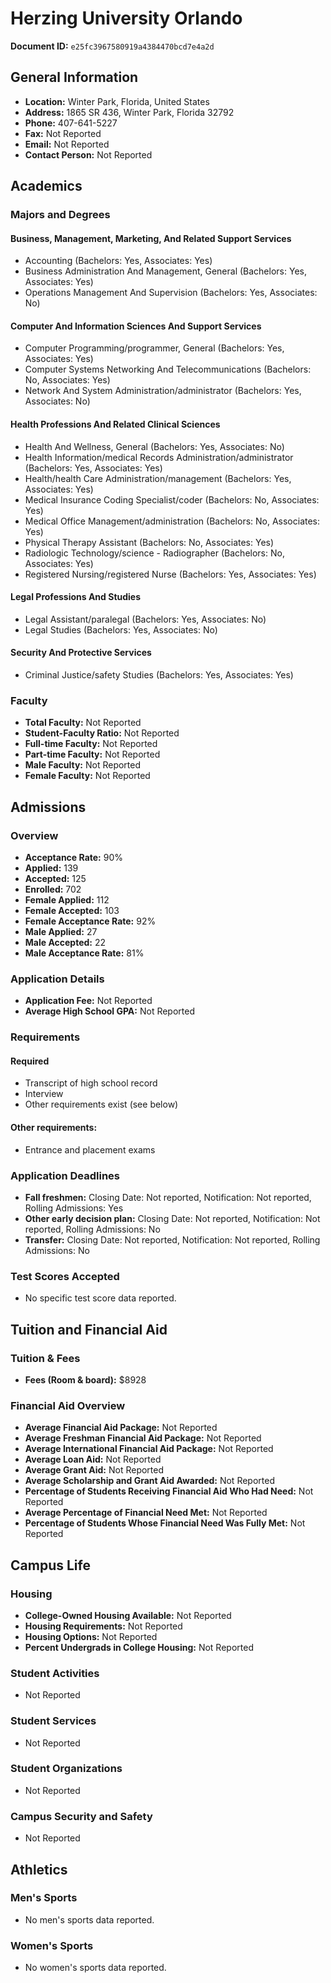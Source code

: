# Herzing University Orlando

**Document ID:** `e25fc3967580919a4384470bcd7e4a2d`

## General Information

- **Location:** Winter Park, Florida, United States
- **Address:** 1865 SR 436, Winter Park, Florida 32792
- **Phone:** 407-641-5227
- **Fax:** Not Reported
- **Email:** Not Reported
- **Contact Person:** Not Reported

## Academics

### Majors and Degrees

#### Business, Management, Marketing, And Related Support Services

- Accounting (Bachelors: Yes, Associates: Yes)
- Business Administration And Management, General (Bachelors: Yes, Associates: Yes)
- Operations Management And Supervision (Bachelors: Yes, Associates: No)

#### Computer And Information Sciences And Support Services

- Computer Programming/programmer, General (Bachelors: Yes, Associates: Yes)
- Computer Systems Networking And Telecommunications (Bachelors: No, Associates: Yes)
- Network And System Administration/administrator (Bachelors: Yes, Associates: No)

#### Health Professions And Related Clinical Sciences

- Health And Wellness, General (Bachelors: Yes, Associates: No)
- Health Information/medical Records Administration/administrator (Bachelors: Yes, Associates: Yes)
- Health/health Care Administration/management (Bachelors: Yes, Associates: Yes)
- Medical Insurance Coding Specialist/coder (Bachelors: No, Associates: Yes)
- Medical Office Management/administration (Bachelors: No, Associates: Yes)
- Physical Therapy Assistant (Bachelors: No, Associates: Yes)
- Radiologic Technology/science - Radiographer (Bachelors: No, Associates: Yes)
- Registered Nursing/registered Nurse (Bachelors: Yes, Associates: Yes)

#### Legal Professions And Studies

- Legal Assistant/paralegal (Bachelors: Yes, Associates: No)
- Legal Studies (Bachelors: Yes, Associates: No)

#### Security And Protective Services

- Criminal Justice/safety Studies (Bachelors: Yes, Associates: Yes)

### Faculty

- **Total Faculty:** Not Reported
- **Student-Faculty Ratio:** Not Reported
- **Full-time Faculty:** Not Reported
- **Part-time Faculty:** Not Reported
- **Male Faculty:** Not Reported
- **Female Faculty:** Not Reported

## Admissions

### Overview

- **Acceptance Rate:** 90%
- **Applied:** 139
- **Accepted:** 125
- **Enrolled:** 702
- **Female Applied:** 112
- **Female Accepted:** 103
- **Female Acceptance Rate:** 92%
- **Male Applied:** 27
- **Male Accepted:** 22
- **Male Acceptance Rate:** 81%

### Application Details

- **Application Fee:** Not Reported
- **Average High School GPA:** Not Reported

### Requirements

#### Required

- Transcript of high school record
- Interview
- Other requirements exist (see below)

#### Other requirements:

- Entrance and placement exams

### Application Deadlines

- **Fall freshmen:** Closing Date: Not reported, Notification: Not reported, Rolling Admissions: Yes
- **Other early decision plan:** Closing Date: Not reported, Notification: Not reported, Rolling Admissions: No
- **Transfer:** Closing Date: Not reported, Notification: Not reported, Rolling Admissions: No

### Test Scores Accepted

- No specific test score data reported.

## Tuition and Financial Aid

### Tuition & Fees

- **Fees (Room & board):** $8928

### Financial Aid Overview

- **Average Financial Aid Package:** Not Reported
- **Average Freshman Financial Aid Package:** Not Reported
- **Average International Financial Aid Package:** Not Reported
- **Average Loan Aid:** Not Reported
- **Average Grant Aid:** Not Reported
- **Average Scholarship and Grant Aid Awarded:** Not Reported
- **Percentage of Students Receiving Financial Aid Who Had Need:** Not Reported
- **Average Percentage of Financial Need Met:** Not Reported
- **Percentage of Students Whose Financial Need Was Fully Met:** Not Reported

## Campus Life

### Housing

- **College-Owned Housing Available:** Not Reported
- **Housing Requirements:** Not Reported
- **Housing Options:** Not Reported
- **Percent Undergrads in College Housing:** Not Reported

### Student Activities

- Not Reported

### Student Services

- Not Reported

### Student Organizations

- Not Reported

### Campus Security and Safety

- Not Reported

## Athletics

### Men's Sports

- No men's sports data reported.

### Women's Sports

- No women's sports data reported.
